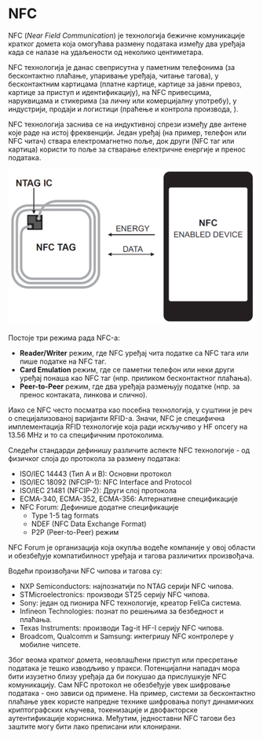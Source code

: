 # NFC

NFC (*Near Field Communication*) је технологија бежичне комуникације кратког
домета која омогућава размену података између два уређаја када се налазе на
удаљености од неколико центиметара.

NFC технологија је данас свеприсутна у паметним телефонима (за бесконтактно
плаћање, упаривање уређаја, читање тагова), у бесконтактним картицама (платне
картице, картице за јавни превоз, картице за приступ и идентификацију), на NFC
привесцима, наруквицама и стикерима (за личну или комерцијалну употребу), у
индустрији, продаји и логистици (праћење и контрола производа, ).

NFC технологија заснива се на индуктивној спрези између две антене које раде на
истој фреквенцији. Један уређај (на пример, телефон или NFC читач) ствара
електромагнетно поље, док други (NFC таг или картица) користи то поље за
стварање електричне енергије и пренос података.

![NFC бесконтактни систем](./images/nfc_system.png)

Постоје три режима рада NFC-а:

* **Reader/Writer** режим, где NFC уређај чита податке са NFC тага или пише
податке на NFC таг.
* **Card Emulation** режим, где се паметни телефон или неки други уређај понаша
као NFC таг (нпр. приликом бесконтактног плаћања).
* **Peer-to-Peer** режим, где два уређаја размењују податке (нпр. за пренос
контаката, линкова и слично).

Иако се NFC често посматра као посебна технологија, у суштини је реч о
специјализованој варијанти RFID-а. Значи, NFC је специфична имплементација RFID
технологије која ради искључиво у HF опсегу на 13.56 MHz и то са специфичним
протоколима.

Следећи стандарди дефинишу различите аспекте NFC технологије - од физичког
слоја до протокола за размену података:

* ISO/IEC 14443 (Тип A и B): Основни протокол
* ISO/IEC 18092 (NFCIP-1): NFC Interface and Protocol
* ISO/IEC 21481 (NFCIP-2): Други слој протокола
* ECMA-340, ECMA-352, ECMA-356: Алтернативне спецификације
* NFC Forum: Дефинише додатне спецификације
  * Type 1-5 tag formats
  * NDEF (NFC Data Exchange Format)
  * P2P (Peer-to-Peer) режим

NFC Forum је организација која окупља водеће компаније у овој области и
обезбеђује компатибилност уређаја и тагова различитих произвођача.

Водећи произвођачи NFC чипова и тагова су:

* NXP Semiconductors: најпознатији по NTAG серији NFC чипова.
* STMicroelectronics: производи ST25 серију NFC чипова.
* Sony: један од пионира NFC технологије, креатор FeliCa система.
* Infineon Technologies: познат по решењима за безбедност и плаћања.
* Texas Instruments: производи Tag-it HF-I серију NFC чипова.
* Broadcom, Qualcomm и Samsung: интегришу NFC контролере у мобилне чипсете.

Због веома кратког домета, неовлашћени приступ или пресретање података је тешко
изводљиво у пракси. Потенцијални нападач мора бити изузетно близу уређаја да би
покушао да прислушкује NFC комуникацију. Сам NFC протокол не обезбеђује увек
шифровање података - оно зависи од примене. На пример, системи за бесконтактно
плаћање увек користе напредне технике шифровања попут динамичких криптографских
кључева, токенизације и двофакторске аутентификације корисника. Међутим,
једноставни NFC тагови без заштите могу бити лако преписани или клонирани.
